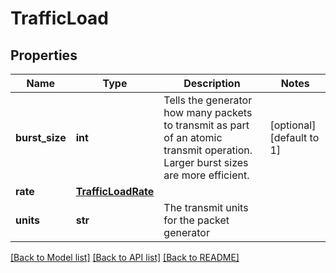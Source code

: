 # TrafficLoad

## Properties
Name | Type | Description | Notes
------------ | ------------- | ------------- | -------------
**burst_size** | **int** | Tells the generator how many packets to transmit as part of an atomic transmit operation. Larger burst sizes are more efficient.  | [optional] [default to 1]
**rate** | [**TrafficLoadRate**](TrafficLoadRate.md) |  | 
**units** | **str** | The transmit units for the packet generator | 

[[Back to Model list]](../README.md#documentation-for-models) [[Back to API list]](../README.md#documentation-for-api-endpoints) [[Back to README]](../README.md)


